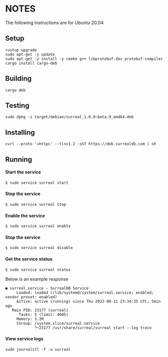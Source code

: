 # NOTES

The following instructions are for Ubuntu 20.04

## Setup

```shell
rustup upgrade
sudo apt-get -y update
sudo apt-get -y install -y cmake g++ libprotobuf-dev protobuf-compiler
cargo install cargo-deb
```

## Building

```shell
cargo deb
```

## Testing

```shell
sudo dpkg -i target/debian/surreal_1.0.0~beta.9_amd64.deb
```

## Installing

```shell
curl --proto '=https' --tlsv1.2 -sSf https://deb.surrealdb.com | sh
```

## Running

#### Start the service
```shell
$ sudo service surreal start
```

#### Stop the service
```shell
$ sudo service surreal stop
```

#### Enable the service
```shell
$ sudo service surreal enable
```

#### Stop the service
```shell
$ sudo service surreal disable
```

#### Get the service status
```shell
$ sudo service surreal status
```

Below is an example response

```shell
● surreal.service - SurrealDB Service
     Loaded: loaded (/lib/systemd/system/surreal.service; enabled; vendor preset: enabled)
     Active: active (running) since Thu 2022-08-11 23:34:35 UTC; 5min ago
   Main PID: 23177 (surreal)
      Tasks: 5 (limit: 4605)
     Memory: 3.2M
     CGroup: /system.slice/surreal.service
             └─23177 /usr/share/surreal/surreal start --log trace
```

#### View service logs

```shell
sudo journalctl -f -u surreal
```
